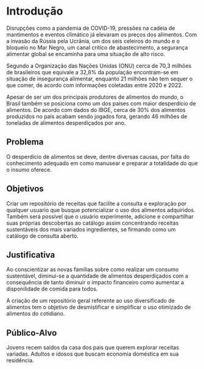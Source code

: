 # Introdução
Disrupções como a pandemia de COVID-19, pressões na cadeia de mantimentos e eventos climático já elevaram os preços dos alimentos. Com a invasão da Rússia pela Ucrânia, um dos seis celeiros do mundo e o bloqueio no Mar Negro, um canal crítico de abastecimento, a segurança alimentar global se encaminha para uma situação de alto risco.

Segundo a Organização das Nações Unidas (ONU) cerca de 70,3 milhões de brasileiros que equivale a 32,8% da população encontram-se em situação de insegurança alimentar, enquanto 21 milhões não tem sequer o que comer, de acordo com informações coletadas entre 2020 e 2022.

Apesar de ser um dos principais produtores de alimentos do mundo, o Brasil também se posiciona como um dos países com maior desperdício de alimentos. De acordo com dados do IBGE, cerca de 30% dos alimentos produzidos no país acabam sendo jogados fora, gerando 46 milhões de toneladas de alimentos desperdiçados por ano.

## Problema
O desperdício de alimentos se deve, dentre diversas causas, por falta do conhecimento adequado em como manusear e preparar a totalidade do que o insumo oferece.

## Objetivos
Criar um repositório de receitas que facilite a consulta e exploração por qualquer usuario que busque potencializar o uso dos alimentos adquiridos. Também será possível que o usuário experimente, adicione e compartilhar suas próprias descobertas ao catálogo assim concentrando receitas sustentáveis dos mais variados ingredientes, se firmando como um catálogo de consulta aberto.

## Justificativa
Ao conscientizar as novas famílias sobre como realizar um consumo sustentável, diminui-se a quantidade de alimentos desperdiçados com a consequência de tanto diminuir o impacto financeiro como aumentar a disponilidade de comida para todos. 

A criação de um repositório geral referente ao uso diversificado de alimentos tem o objetivo de desmistificar e simplificar o uso otimizado de alimentos do cotidiano.

## Público-Alvo

Jovens recem saídos da casa dos pais que querem explorar receitas variadas.
Adultos e idosos que buscam economia doméstica em sua residência.

